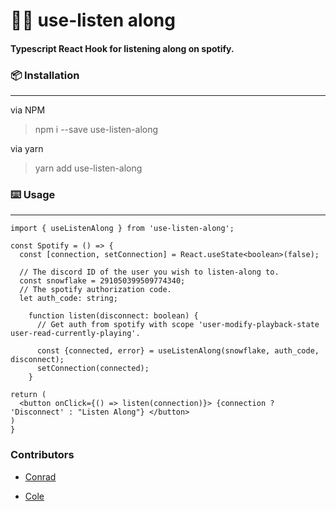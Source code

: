# 👥🎵 use-listen along
#### Typescript React Hook for listening along on spotify.

### 📦 Installation

---

via NPM
> npm i --save use-listen-along

via yarn 
> yarn add use-listen-along

### ⌨️ Usage

----

```tsx
import { useListenAlong } from 'use-listen-along';

const Spotify = () => {
  const [connection, setConnection] = React.useState<boolean>(false);
  
  // The discord ID of the user you wish to listen-along to.
  const snowflake = 291050399509774340;
  // The spotify authorization code.
  let auth_code: string;
  
	function listen(disconnect: boolean) {
	  // Get auth from spotify with scope 'user-modify-playback-state user-read-currently-playing'.
	  
	  const {connected, error} = useListenAlong(snowflake, auth_code, disconnect);
	  setConnection(connected);
	}

return (
  <button onClick={() => listen(connection)}> {connection ? 'Disconnect' : "Listen Along"} </button>
)
}
```

### Contributors

- [Conrad](https://github.com/cnrad)

- [Cole](https://github.com/monkeygamer11)

